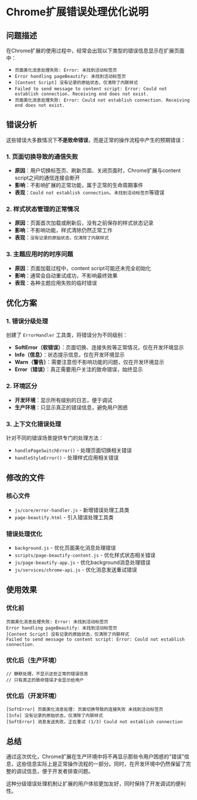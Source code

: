 # Chrome扩展错误处理优化说明

## 问题描述

在Chrome扩展的使用过程中，经常会出现以下类型的错误信息显示在扩展页面中：

- `页面美化消息处理失败: Error: 未找到活动标签页`
- `Error handling pageBeautify: 未找到活动标签页`
- `[Content Script] 没有记录的原始状态，仅清除了内联样式`
- `Failed to send message to content script: Error: Could not establish connection. Receiving end does not exist.`
- `页面美化消息处理失败: Error: Could not establish connection. Receiving end does not exist.`

## 错误分析

这些错误大多数情况下**不是致命错误**，而是正常的操作流程中产生的预期错误：

### 1. 页面切换导致的通信失败
- **原因**：用户切换标签页、刷新页面、关闭页面时，Chrome扩展与content script之间的通信连接会断开
- **影响**：不影响扩展的正常功能，属于正常的生命周期事件
- **表现**：`Could not establish connection`、`未找到活动标签页`等错误

### 2. 样式状态管理的正常情况
- **原因**：页面首次加载或刷新后，没有之前保存的样式状态记录
- **影响**：不影响功能，样式清除仍然正常工作
- **表现**：`没有记录的原始状态，仅清除了内联样式`

### 3. 主题应用时的时序问题
- **原因**：页面加载过程中，content script可能还未完全初始化
- **影响**：通常会自动重试成功，不影响最终效果
- **表现**：各种主题应用失败的临时错误

## 优化方案

### 1. 错误分级处理

创建了 `ErrorHandler` 工具类，将错误分为不同级别：

- **SoftError（软错误）**：页面切换、连接失败等正常情况，仅在开发环境显示
- **Info（信息）**：状态提示信息，仅在开发环境显示
- **Warn（警告）**：需要注意但不影响功能的问题，仅在开发环境显示
- **Error（错误）**：真正需要用户关注的致命错误，始终显示

### 2. 环境区分

- **开发环境**：显示所有级别的日志，便于调试
- **生产环境**：只显示真正的错误信息，避免用户困惑

### 3. 上下文化错误处理

针对不同的错误场景提供专门的处理方法：

- `handlePageSwitchError()` - 处理页面切换相关错误
- `handleStyleError()` - 处理样式应用相关错误

## 修改的文件

### 核心文件
- `js/core/error-handler.js` - 新增错误处理工具类
- `page-beautify.html` - 引入错误处理工具类

### 错误处理优化
- `background.js` - 优化页面美化消息处理错误
- `scripts/page-beautify-content.js` - 优化样式状态相关错误
- `js/page-beautify-app.js` - 优化background消息处理错误
- `js/services/chrome-api.js` - 优化消息发送重试错误

## 使用效果

### 优化前
```
页面美化消息处理失败: Error: 未找到活动标签页
Error handling pageBeautify: 未找到活动标签页
[Content Script] 没有记录的原始状态，仅清除了内联样式
Failed to send message to content script: Error: Could not establish connection.
```

### 优化后（生产环境）
```
// 静默处理，不显示这些正常的错误信息
// 只有真正的致命错误才会显示给用户
```

### 优化后（开发环境）
```
[SoftError] 页面美化消息处理: 页面切换导致的连接失败 未找到活动标签页
[Info] 没有记录的原始状态，仅清除了内联样式
[SoftError] 消息发送失败，正在重试 (1/3) Could not establish connection
```

## 总结

通过这次优化，Chrome扩展在生产环境中将不再显示那些令用户困惑的"错误"信息，这些信息实际上是正常操作流程的一部分。同时，在开发环境中仍然保留了完整的调试信息，便于开发者排查问题。

这种分级错误处理机制让扩展的用户体验更加友好，同时保持了开发调试的便利性。
